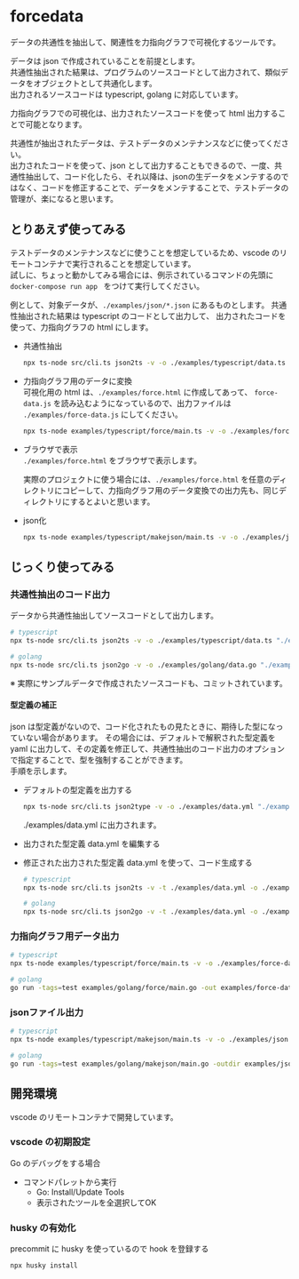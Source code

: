 # forcedata

データの共通性を抽出して、関連性を力指向グラフで可視化するツールです。

データは json で作成されていることを前提とします。  
共通性抽出された結果は、プログラムのソースコードとして出力されて、類似データをオブジェクトとして共通化します。  
出力されるソースコードは typescript, golang に対応しています。

力指向グラフでの可視化は、出力されたソースコードを使って html 出力することで可能となります。

共通性が抽出されたデータは、テストデータのメンテナンスなどに使ってください。  
出力されたコードを使って、json として出力することもできるので、一度、共通性抽出して、コード化したら、それ以降は、jsonの生データをメンテするのではなく、コードを修正することで、データをメンテすることで、テストデータの管理が、楽になると思います。

## とりあえず使ってみる

テストデータのメンテナンスなどに使うことを想定しているため、vscode のリモートコンテナで実行されることを想定しています。  
試しに、ちょっと動かしてみる場合には、例示されているコマンドの先頭に `docker-compose run app ` をつけて実行してください。

例として、対象データが、`./examples/json/*.json` にあるものとします。
共通性抽出された結果は typescript のコードとして出力して、
出力されたコードを使って、力指向グラフの html にします。

* 共通性抽出
    ```bash
    npx ts-node src/cli.ts json2ts -v -o ./examples/typescript/data.ts "./examples/json/*.json"
    ```
* 力指向グラフ用のデータに変換  
    可視化用の html は、`./examples/force.html` に作成してあって、 `force-data.js` を読み込むようになっているので、出力ファイルは `./examples/force-data.js` にしてください。
    ```bash
    npx ts-node examples/typescript/force/main.ts -v -o ./examples/force-data.js
    ```
* ブラウザで表示  
    `./examples/force.html` をブラウザで表示します。
    
    実際のプロジェクトに使う場合には、`./examples/force.html` を任意のディレクトリにコピーして、力指向グラフ用のデータ変換での出力先も、同じディレクトリにするとよいと思います。

* json化  
    ```bash
    npx ts-node examples/typescript/makejson/main.ts -v -o ./examples/json
    ```

## じっくり使ってみる

### 共通性抽出のコード出力

データから共通性抽出してソースコードとして出力します。  

```bash
# typescript
npx ts-node src/cli.ts json2ts -v -o ./examples/typescript/data.ts "./examples/json/*.json"

# golang
npx ts-node src/cli.ts json2go -v -o ./examples/golang/data.go "./examples/json/*.json"
```

※ 実際にサンプルデータで作成されたソースコードも、コミットされています。

#### 型定義の補正

json は型定義がないので、コード化されたもの見たときに、期待した型になっていない場合があります。
その場合には、デフォルトで解釈された型定義を yaml に出力して、その定義を修正して、共通性抽出のコード出力のオプションで指定することで、型を強制することができます。  
手順を示します。

* デフォルトの型定義を出力する
    ```bash
    npx ts-node src/cli.ts json2type -v -o ./examples/data.yml "./examples/json/*.json"
    ```
    ./examples/data.yml に出力されます。

* 出力された型定義 data.yml を編集する
* 修正された出力された型定義 data.yml を使って、コード生成する
    ```bash
    # typescript
    npx ts-node src/cli.ts json2ts -v -t ./examples/data.yml -o ./examples/typescript/data.ts "./examples/json/*.json"

    # golang
    npx ts-node src/cli.ts json2go -v -t ./examples/data.yml -o ./examples/golang/data.go "./examples/json/*.json"
    ```

### 力指向グラフ用データ出力

```bash
# typescript
npx ts-node examples/typescript/force/main.ts -v -o ./examples/force-data.js

# golang
go run -tags=test examples/golang/force/main.go -out examples/force-data.js
```

### jsonファイル出力

```bash
# typescript
npx ts-node examples/typescript/makejson/main.ts -v -o ./examples/json

# golang
go run -tags=test examples/golang/makejson/main.go -outdir examples/json
```

## 開発環境

vscode のリモートコンテナで開発しています。

### vscode の初期設定

Go のデバッグをする場合

* コマンドパレットから実行
    - Go: Install/Update Tools
    - 表示されたツールを全選択してOK

### husky の有効化

precommit に husky を使っているので hook を登録する

```bash
npx husky install
```
